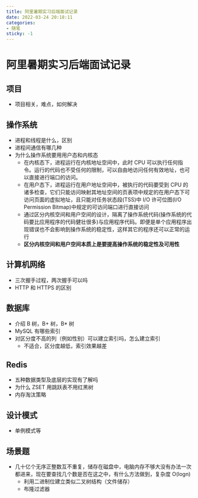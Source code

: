 ```yaml
---
title: 阿里暑期实习后端面试记录
date: 2022-03-24 20:18:11
categories:
- 随笔
sticky: -1
---
```


# 阿里暑期实习后端面试记录

## 项目

+ 项目相关，难点，如何解决

## 操作系统

+ 进程和线程是什么，区别
+ 进程间通信有哪几种
+ 为什么操作系统要用用户态和内核态
    + 在内核态下，进程运行在内核地址空间中，此时 CPU 可以执行任何指令。运行的代码也不受任何的限制，可以自由地访问任何有效地址，也可以直接进行端口的访问。
    + 在用户态下，进程运行在用户地址空间中，被执行的代码要受到 CPU 的诸多检查，它们只能访问映射其地址空间的页表项中规定的在用户态下可访问页面的虚拟地址，且只能对任务状态段(TSS)中 I/O 许可位图(I/O Permission Bitmap)中规定的可访问端口进行直接访问
    + 通过区分内核空间和用户空间的设计，隔离了操作系统代码(操作系统的代码要比应用程序的代码健壮很多)与应用程序代码。即便是单个应用程序出现错误也不会影响到操作系统的稳定性，这样其它的程序还可以正常的运行
    + **区分内核空间和用户空间本质上是要提高操作系统的稳定性及可用性**

## 计算机网络

+ 三次握手过程，两次握手可以吗
+ HTTP 和 HTTPS 的区别

## 数据库

+ 介绍 B 树，B+ 树，B* 树
+ MySQL 有哪些索引
+ 对区分度不高的列（例如性别）可以建立索引吗，怎么建立索引
    + 不适合，区分度越低，索引效果越差

## Redis

+ 五种数据类型及底层的实现有了解吗
+ 为什么 ZSET 用跳跃表不用红黑树
+ 内存淘汰策略

## 设计模式

+ 单例模式等

## 场景题

+ 几十亿个无序正整数互不重复，储存在磁盘中，电脑内存不够大没有办法一次都进来，现在要查找几个数是否在这之中，有什么方法做到，复杂度 O(logn)
    + 利用二进制位建立类似二叉树结构（文件储存）
    + 布隆过滤器